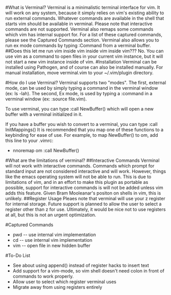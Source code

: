 #What is Verminal?
Verminal is a minimalistic terminal interface for vim. It will work on any 
system, because it simply relies on vim's existing ability to run external 
commands. Whatever commands are available in the shell that starts vim should
be available in verminal. Please note that interactive commands are not
supported. Verminal also remaps some commands which vim has internal support 
for. For a list of these captured commands, please see the Captured Commands
section. Verminal also allows you to run ex mode commands by typing :Command
from a verminal buffer.  
##Does this let me run vim inside vim inside vim inside vim???
No. You can use vim as a command to open files in your current vim instance,
but it will not start a new vim instance inside of vim. 
#Installation
Verminal can be installed using Pathogen, and of course can also be installed
manually. For manual installation, move verminal.vim to your ~/.vim/plugin 
directory.  

#How do I use Verminal?
Verminal supports two "modes". The first, external mode, can be used by simply
typing a command in the verminal window (ex: ls -lah). The second, Ex mode, 
is used by typing a :command in a verminal window (ex: :source file.vim). 

To use verminal, you can type 
:call NewBuffer()
which will open a new buffer with a verminal initialized in it. 

If you have a buffer you wish to convert to a verminal, you can type 
:call InitMappings()
It is recommended that you map one of these functions to a keybinding for ease of
use. For example, to map NewBuffer() to <Leader>om, add this line to your .vimrc: 
* nnoremap <Leader>om :call NewBuffer()<Enter>
 
#What are the limitations of verminal?
##Interactive Commands
Verminal will not work with interactive commands. Commands which prompt for
standard input are not considered interactive and will work. However, things like 
the emacs operating system will not be able to run. This is due to limitations of
 vim, and in an effort to make this plugin as portable as possible, support for
interactive commands is will not be added unless vim adds this feature.
Given Bram Mooleanar's positon on shells in vim, this is unlikely. 
##Register Usage
Pleaes note that verminal will use your z register for internal storage. 
Future support is planned to allow the user to select a register other than z
for use. Ultimately, it would be nice not to use registers at all, but this is 
not an urgent optimization. 

#Captured Commands
* pwd       -- use internal vim implementation
* cd        -- use internal vim implementation
* vim       -- open file in new hidden buffer

#To-Do List
* See about using append() instead of register hacks to insert text
* Add support for a vim-mode, so vim shell doesn't need colon in front of 
commands to work properly. 
* Allow user to select which register verminal uses
* Migrate away from using registers entirely
